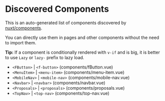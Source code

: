 # Discovered Components

This is an auto-generated list of components discovered by [nuxt/components](https://github.com/nuxt/components).

You can directly use them in pages and other components without the need to import them.

**Tip:** If a component is conditionally rendered with `v-if` and is big, it is better to use `Lazy` or `lazy-` prefix to lazy load.

- `<FButton>` | `<f-button>` (components/fButton.vue)
- `<MenuItem>` | `<menu-item>` (components/menu-item.vue)
- `<MobileNav>` | `<mobile-nav>` (components/mobile-nav.vue)
- `<Navbar>` | `<navbar>` (components/navbar.vue)
- `<Proposals>` | `<proposals>` (components/proposals.vue)
- `<TopNav>` | `<top-nav>` (components/top-nav.vue)

